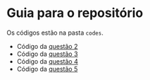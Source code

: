 # Guia para o repositório

Os códigos estão na pasta `codes`.

* Código da [questão 2](/codes/question_02.py)
* Código da [questão 3](/codes/question_03.py)
* Código da [questão 4](/codes/question_04.py)
* Código da [questão 5](/codes/question_05.py)

